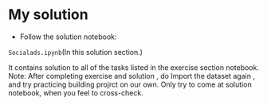# My solution
- Follow the solution notebook:

`Socialads.ipynb`(In this solution section.)

It contains solution to all of the tasks listed  in the exercise section notebook.
Note: After completing exercise and solution , do Import the dataset again , and try practicing building projrct on our own. Only try to come at solution notebook, when you feel to cross-check.
